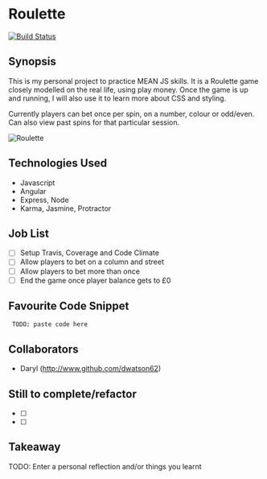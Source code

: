 Roulette
=======================

[![Build Status](https://travis-ci.org/dwatson62/roulette.svg?branch=master)](https://travis-ci.org/dwatson62/roulette)

## Synopsis

This is my personal project to practice MEAN JS skills. It is a Roulette game closely modelled on the real life, using play money. Once the game is up and running, I will also use it to learn more about CSS and styling.

Currently players can bet once per spin, on a number, colour or odd/even. Can also view past spins for that particular session.

![Roulette](http://gamesofroulette.com/img/pictures/roulette-rules/european-roulette-table.gif)

## Technologies Used

- Javascript
- Angular
- Express, Node
- Karma, Jasmine, Protractor

## Job List

- [ ] Setup Travis, Coverage and Code Climate
- [ ] Allow players to bet on a column and street
- [ ] Allow players to bet more than once
- [ ] End the game once player balance gets to £0

## Favourite Code Snippet

~~~
 TODO: paste code here
~~~

## Collaborators

- Daryl (http://www.github.com/dwatson62)

## Still to complete/refactor

- [ ]
- [ ]

## Takeaway

TODO: Enter a personal reflection and/or things you learnt
